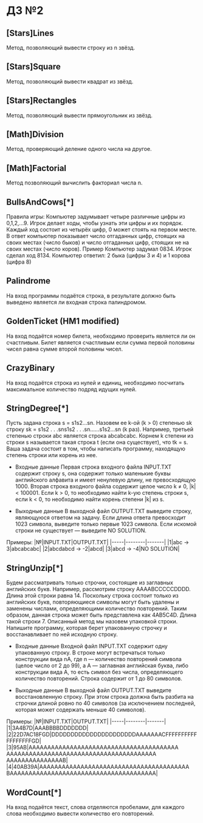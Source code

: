 # ДЗ №2
## [Stars]Lines
Метод, позволяющий вывести строку из n звёзд.

## [Stars]Square
Метод, позволяющий вывести квадрат из звёзд.

## [Stars]Rectangles
Метод, позволяющий вывести прямоугольник из звёзд.

## [Math]Division
Метод, проверяющий деление одного числа на другое.

## [Math]Factorial
Метод позволяющий вычислить факториал числа n.

## BullsAndCows[*]
Правила игры:
Компьютер задумывает четыре различные цифры из 0,1,2,...9. Игрок делает ходы, чтобы узнать эти цифры и их порядок.
Каждый ход состоит из четырёх цифр, 0 может стоять на первом месте.
В ответ компьютер показывает число отгаданных цифр, стоящих на своих местах (число быков) и число отгаданных цифр, стоящих не на своих местах (число коров).
Пример
Компьютер задумал 0834.
Игрок сделал ход 8134.
Компьютер ответил: 2 быка (цифры 3 и 4) и 1 корова (цифра 8)

## Palindrome
На вход программы подаётся строка, в результате должно быть выведено является ли входная строка палиндромом.

## GoldenTicket (HM1 modified)
На вход подаётся номер билета, необходимо проверить является ли он счастливым.
Билет является счастливым если сумма первой половины чисел равна сумме второй половины чисел.

## CrazyBinary
На вход подаётся строка из нулей и единиц, необходимо посчитать максимальное количество подряд идущих нулей.

## StringDegree[*]
Пусть задана строка s = s1s2...sn. Назовем ее k-ой (k > 0) степенью sk строку sk = s1s2 . . .sns1s2 . . .sn......s1s2...sn (k раз). Например, третьей степенью строки abc является строка abcabcabc.
Корнем k степени из строки s называется такая строка t (если она существует), что tk = s.
Ваша задача состоит в том, чтобы написать программу, находящую степень строки или корень из нее.

- Входные данные
Первая строка входного файла INPUT.TXT содержит строку s, она содержит только маленькие буквы английского алфавита и имеет ненулевую длину, не превосходящую 1000.
Вторая строка входного файла содержит целое число k ≠ 0, |k| < 100001. Если k > 0, то необходимо найти k-ую степень строки s, если k < 0, то необходимо найти корень степени |k| из s.

- Выходные данные
В выходной файл OUTPUT.TXT выведите строку, являющуюся ответом на задачу. Если длина ответа превосходит 1023 символа, выведите только первые 1023 символа. Если искомой строки не существует — выведите NO SOLUTION.

Примеры:
|№|INPUT.TXT|OUTPUT.TXT|
|-----|--------|-------|
|1|abc -> 3|abcabcabc|
|2|abcdabcd -> -2|abcd|
|3|abcd -> -4|NO SOLUTION|

## StringUnzip[*]
Будем рассматривать только строчки, состоящие из заглавных английских букв. Например, рассмотрим строку AAAABCCCCCDDDD. Длина этой строки равна 14. Поскольку строка состоит только из английских букв, повторяющиеся символы могут быть удалены и заменены числами, определяющими количество повторений. Таким образом, данная строка может быть представлена как 4AB5C4D. Длина такой строки 7. Описанный метод мы назовем упаковкой строки.
Напишите программу, которая берет упакованную строчку и восстанавливает по ней исходную строку.

- Входные данные
Входной файл INPUT.TXT содержит одну упакованную строку. В строке могут встречаться только конструкции вида nA, где n — количество повторений символа (целое число от 2 до 99), а A — заглавная английская буква, либо конструкции вида A, то есть символ без числа, определяющего количество повторений. Строка содержит от 1 до 80 символов.

- Выходные данные
В выходной файл OUTPUT.TXT выведите восстановленную строку. При этом строка должна быть разбита на строчки длиной ровно по 40 символов (за исключением последней, которая может содержать меньше 40 символов).

Примеры:
|№|INPUT.TXT|OUTPUT.TXT|
|-----|--------|-------|
|1|3A4B7D|AAABBBBDDDDDDD|
|2|22D7AC18FGD|DDDDDDDDDDDDDDDDDDDDDDAAAAAAACFFFFFFFFFF<br />FFFFFFFFGD|
|3|95AB|AAAAAAAAAAAAAAAAAAAAAAAAAAAAAAAAAAAAAAAA<br />AAAAAAAAAAAAAAAAAAAAAAAAAAAAAAAAAAAAAAAA<br />AAAAAAAAAAAAAAAB|
|4|40AB39A|AAAAAAAAAAAAAAAAAAAAAAAAAAAAAAAAAAAAAAAA<br />BAAAAAAAAAAAAAAAAAAAAAAAAAAAAAAAAAAAAAAA|

## WordCount[*]
На вход подаётся текст, слова отделяются пробелами, для каждого слова необходимо вывести количество его повторений.